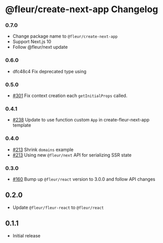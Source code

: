 # @fleur/create-next-app Changelog

### 0.7.0

- Change package name to `@fleur/create-next-app`
- Support Next.js 10
- Follow @fleur/next update

### 0.6.0
- dfc48c4 Fix deprecated type using

### 0.5.0
- [#301](https://github.com/fleur-js/fleur/pull/301) Fix context creation each `getInitialProps` called.

### 0.4.1

- [#238](https://github.com/fleur-js/fleur/pull/238) Update to use function custom `App` in create-fleur-next-app template

### 0.4.0

- [#213](https://github.com/fleur-js/fleur/pull/213) Shrink `domains` example
- [#213](https://github.com/fleur-js/fleur/pull/213) Using new `@fleur/next` API for serializing SSR state

### 0.3.0

- [#160](https://github.com/fleur-js/fleur/pull/160) Bump up `@fleur/react` version to 3.0.0 and follow API changes

## 0.2.0

- Update `@fleur/fleur-react` to `@fleur/react`

## 0.1.1

- Initial release
